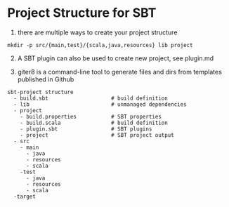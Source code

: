 # Project Structure for SBT

1. there are multiple ways to create your project structure


```shell
mkdir -p src/{main,test}/{scala,java,resources} lib project
```

2. A SBT plugin can also be used to create new project, see plugin.md

3. giter8 is a command-line tool to generate files and dirs from templates published in Github


```shell
sbt-project structure
  - build.sbt                    # build definition
  - lib                          # unmanaged dependencies
  - project
    - build.properties           # SBT properties
    - build.scala                # build definition
    - plugin.sbt                 # SBT plugins
    - project                    # SBT project output
  - src
    - main
      - java
      - resources
      - scala
    -test
      - java
      - resources
      - scala
  -target
```

